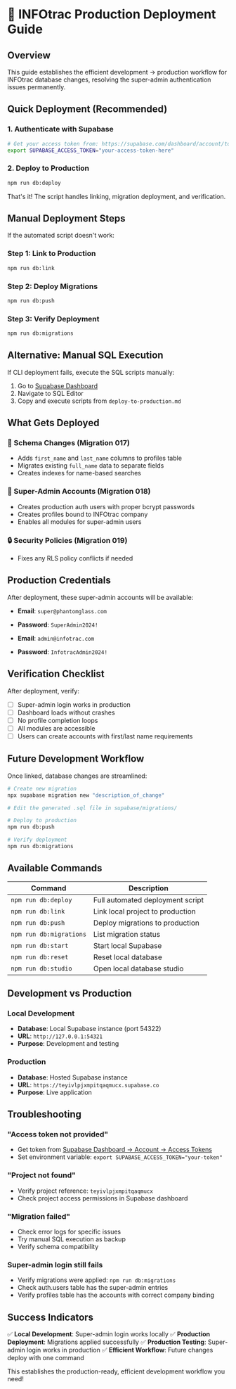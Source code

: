 # 🚀 INFOtrac Production Deployment Guide

## Overview

This guide establishes the efficient development → production workflow for INFOtrac database changes, resolving the super-admin authentication issues permanently.

## Quick Deployment (Recommended)

### 1. Authenticate with Supabase
```bash
# Get your access token from: https://supabase.com/dashboard/account/tokens
export SUPABASE_ACCESS_TOKEN="your-access-token-here"
```

### 2. Deploy to Production
```bash
npm run db:deploy
```

That's it! The script handles linking, migration deployment, and verification.

## Manual Deployment Steps

If the automated script doesn't work:

### Step 1: Link to Production
```bash
npm run db:link
```

### Step 2: Deploy Migrations
```bash
npm run db:push
```

### Step 3: Verify Deployment
```bash
npm run db:migrations
```

## Alternative: Manual SQL Execution

If CLI deployment fails, execute the SQL scripts manually:

1. Go to [Supabase Dashboard](https://supabase.com/dashboard/project/teyivlpjxmpitqaqmucx)
2. Navigate to SQL Editor
3. Copy and execute scripts from `deploy-to-production.md`

## What Gets Deployed

### 🔧 Schema Changes (Migration 017)
- Adds `first_name` and `last_name` columns to profiles table
- Migrates existing `full_name` data to separate fields
- Creates indexes for name-based searches

### 👑 Super-Admin Accounts (Migration 018)
- Creates production auth users with proper bcrypt passwords
- Creates profiles bound to INFOtrac company
- Enables all modules for super-admin users

### 🔒 Security Policies (Migration 019)
- Fixes any RLS policy conflicts if needed

## Production Credentials

After deployment, these super-admin accounts will be available:

- **Email**: `super@phantomglass.com`
- **Password**: `SuperAdmin2024!`

- **Email**: `admin@infotrac.com`
- **Password**: `InfotracAdmin2024!`

## Verification Checklist

After deployment, verify:

- [ ] Super-admin login works in production
- [ ] Dashboard loads without crashes
- [ ] No profile completion loops
- [ ] All modules are accessible
- [ ] Users can create accounts with first/last name requirements

## Future Development Workflow

Once linked, database changes are streamlined:

```bash
# Create new migration
npx supabase migration new "description_of_change"

# Edit the generated .sql file in supabase/migrations/

# Deploy to production
npm run db:push

# Verify deployment
npm run db:migrations
```

## Available Commands

| Command | Description |
|---------|-------------|
| `npm run db:deploy` | Full automated deployment script |
| `npm run db:link` | Link local project to production |
| `npm run db:push` | Deploy migrations to production |
| `npm run db:migrations` | List migration status |
| `npm run db:start` | Start local Supabase |
| `npm run db:reset` | Reset local database |
| `npm run db:studio` | Open local database studio |

## Development vs Production

### Local Development
- **Database**: Local Supabase instance (port 54322)
- **URL**: `http://127.0.0.1:54321`
- **Purpose**: Development and testing

### Production
- **Database**: Hosted Supabase instance
- **URL**: `https://teyivlpjxmpitqaqmucx.supabase.co`
- **Purpose**: Live application

## Troubleshooting

### "Access token not provided"
- Get token from [Supabase Dashboard → Account → Access Tokens](https://supabase.com/dashboard/account/tokens)
- Set environment variable: `export SUPABASE_ACCESS_TOKEN="your-token"`

### "Project not found"
- Verify project reference: `teyivlpjxmpitqaqmucx`
- Check project access permissions in Supabase dashboard

### "Migration failed"
- Check error logs for specific issues
- Try manual SQL execution as backup
- Verify schema compatibility

### Super-admin login still fails
- Verify migrations were applied: `npm run db:migrations`
- Check auth.users table has the super-admin entries
- Verify profiles table has the accounts with correct company binding

## Success Indicators

✅ **Local Development**: Super-admin login works locally
✅ **Production Deployment**: Migrations applied successfully
✅ **Production Testing**: Super-admin login works in production
✅ **Efficient Workflow**: Future changes deploy with one command

This establishes the production-ready, efficient development workflow you need!